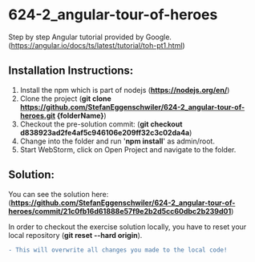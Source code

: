 # 624-2_angular-tour-of-heroes
Step by step Angular tutorial provided by Google. (https://angular.io/docs/ts/latest/tutorial/toh-pt1.html)

## Installation Instructions:
1) Install the npm which is part of nodejs (**https://nodejs.org/en/**)
2) Clone the project (**git clone https://github.com/StefanEggenschwiler/624-2_angular-tour-of-heroes.git {folderName}**)
3) Checkout the pre-solution commit: (**git checkout d838923ad2fe4af5c946106e209ff32c3c02da4a**)
4) Change into the folder and run '**npm install**' as admin/root.
5) Start WebStorm, click on Open Project and navigate to the folder.

## Solution:
You can see the solution here: (**https://github.com/StefanEggenschwiler/624-2_angular-tour-of-heroes/commit/21c0fb16d61888e57f9e2b2d5cc60dbc2b239d01**)

In order to checkout the exercise solution locally, you have to reset your local repository (**git reset --hard origin**).
```diff
- This will overwrite all changes you made to the local code!
```
